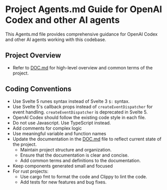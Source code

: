 # Project Agents.md Guide for OpenAI Codex and other AI agents

This Agents.md file provides comprehensive guidance for OpenAI Codex and other AI agents working with this codebase.

## Project Overview

 - Refer to [DOC.md](DOC.md) for high-level overview and common terms of the project.

## Coding Conventions

- Use Svelte 5 runes syntax instead of Svelte 3 `$:` syntax.
- Use Svelte 5's callback props instead of `createEventDispatcher` for event handling. `createEventDispatcher` is deprecated in Svelte 5.
- OpenAI Codex should follow the existing code style in each file.
- Do not use Javascript. Use TypeScript instead.
- Add comments for complex logic
- Use meaningful variable and function names
- Update the documentation in the [DOC.md](DOC.md) file to reflect current state of the project.
  - Maintain project structure and organization.
  - Ensure that the documentation is clear and concise.
  - Add common terms and definitions to the documentation.
- Keep components generated small and focused
- For rust projects:
  - Use cargo fmt to format the code and Clippy to lint the code.
  - Add tests for new features and bug fixes.

